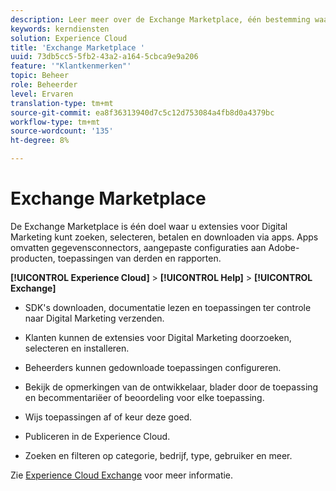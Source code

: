 ```yaml
---
description: Leer meer over de Exchange Marketplace, één bestemming waar u Digital Marketing-extensies kunt zoeken, zoeken, selecteren, betalen en downloaden via apps.
keywords: kerndiensten
solution: Experience Cloud
title: 'Exchange Marketplace '
uuid: 73db5cc5-5fb2-43a2-a164-5cbca9e9a206
feature: '"Klantkenmerken"'
topic: Beheer
role: Beheerder
level: Ervaren
translation-type: tm+mt
source-git-commit: ea8f36313940d7c5c12d753084a4fb8d0a4379bc
workflow-type: tm+mt
source-wordcount: '135'
ht-degree: 8%

---
```



# Exchange Marketplace

De Exchange Marketplace is één doel waar u extensies voor Digital Marketing kunt zoeken, selecteren, betalen en downloaden via apps. Apps omvatten gegevensconnectors, aangepaste configuraties aan Adobe-producten, toepassingen van derden en rapporten.

**[!UICONTROL Experience Cloud]** > **[!UICONTROL Help]** > **[!UICONTROL Exchange]**

* SDK&#39;s downloaden, documentatie lezen en toepassingen ter controle naar Digital Marketing verzenden.

* Klanten kunnen de extensies voor Digital Marketing doorzoeken, selecteren en installeren.

* Beheerders kunnen gedownloade toepassingen configureren.

* Bekijk de opmerkingen van de ontwikkelaar, blader door de toepassing en becommentariëer of beoordeling voor elke toepassing.

* Wijs toepassingen af of keur deze goed.

* Publiceren in de Experience Cloud.

* Zoeken en filteren op categorie, bedrijf, type, gebruiker en meer.

Zie [Experience Cloud Exchange](https://exchange.adobe.com/experiencecloud.html) voor meer informatie.
